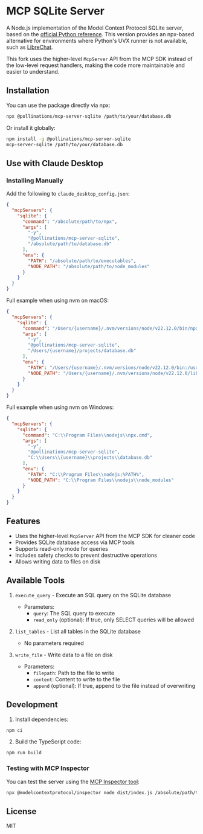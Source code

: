 # MCP SQLite Server

A Node.js implementation of the Model Context Protocol SQLite server, based on the [official Python reference](https://github.com/modelcontextprotocol/servers/tree/main/src/sqlite). This version provides an npx-based alternative for environments where Python's UVX runner is not available, such as [LibreChat](https://github.com/danny-avila/LibreChat/issues/4876#issuecomment-2561363955).

This fork uses the higher-level `McpServer` API from the MCP SDK instead of the low-level request handlers, making the code more maintainable and easier to understand.

## Installation

You can use the package directly via npx:

```bash
npx @pollinations/mcp-server-sqlite /path/to/your/database.db
```

Or install it globally:

```bash
npm install -g @pollinations/mcp-server-sqlite
mcp-server-sqlite /path/to/your/database.db
```

## Use with Claude Desktop

### Installing Manually

Add the following to `claude_desktop_config.json`:

```json
{
  "mcpServers": {
    "sqlite": {
      "command": "/absolute/path/to/npx",
      "args": [
        "-y",
        "@pollinations/mcp-server-sqlite",
        "/absolute/path/to/database.db"
      ],
      "env": {
        "PATH": "/absolute/path/to/executables",
        "NODE_PATH": "/absolute/path/to/node_modules"
      }
    }
  }
}
```

Full example when using nvm on macOS:

```json
{
  "mcpServers": {
    "sqlite": {
      "command": "/Users/{username}/.nvm/versions/node/v22.12.0/bin/npx",
      "args": [
        "-y",
        "@pollinations/mcp-server-sqlite",
        "/Users/{username}/projects/database.db"
      ],
      "env": {
        "PATH": "/Users/{username}/.nvm/versions/node/v22.12.0/bin:/usr/local/bin:/usr/bin:/bin",
        "NODE_PATH": "/Users/{username}/.nvm/versions/node/v22.12.0/lib/node_modules"
      }
    }
  }
}
```

Full example when using nvm on Windows:

```json
{
  "mcpServers": {
    "sqlite": {
      "command": "C:\\Program Files\\nodejs\\npx.cmd",
      "args": [
        "-y",
        "@pollinations/mcp-server-sqlite",
        "C:\\Users\\{username}\\projects\\database.db"
      ],
      "env": {
        "PATH": "C:\\Program Files\\nodejs;%PATH%",
        "NODE_PATH": "C:\\Program Files\\nodejs\\node_modules"
      }
    }
  }
}
```

## Features

- Uses the higher-level `McpServer` API from the MCP SDK for cleaner code
- Provides SQLite database access via MCP tools
- Supports read-only mode for queries
- Includes safety checks to prevent destructive operations
- Allows writing data to files on disk

## Available Tools

1. `execute_query` - Execute an SQL query on the SQLite database
   - Parameters:
     - `query`: The SQL query to execute
     - `read_only` (optional): If true, only SELECT queries will be allowed

2. `list_tables` - List all tables in the SQLite database
   - No parameters required

3. `write_file` - Write data to a file on disk
   - Parameters:
     - `filepath`: Path to the file to write
     - `content`: Content to write to the file
     - `append` (optional): If true, append to the file instead of overwriting

## Development

1. Install dependencies:

```bash
npm ci
```

2. Build the TypeScript code:

```bash
npm run build
```

### Testing with MCP Inspector

You can test the server using the [MCP Inspector tool](https://modelcontextprotocol.io/docs/tools/inspector):

```bash
npx @modelcontextprotocol/inspector node dist/index.js /absolute/path/to/database.db
```

## License

MIT
